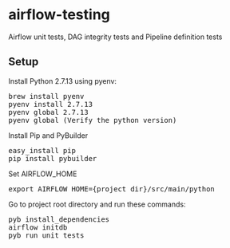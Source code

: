 # airflow-testing
Airflow unit tests, DAG integrity tests and Pipeline definition tests

## Setup
Install Python 2.7.13 using pyenv:
<pre>
brew install pyenv
pyenv install 2.7.13
pyenv global 2.7.13
pyenv global (Verify the python version)
</pre>

Install Pip and PyBuilder
<pre>
easy_install pip
pip install pybuilder
</pre>

Set AIRFLOW_HOME
<pre>
export AIRFLOW_HOME={project dir}/src/main/python
</pre>

Go to project root directory and run these commands:
<pre>
pyb install_dependencies
airflow initdb
pyb run_unit_tests
</pre>
